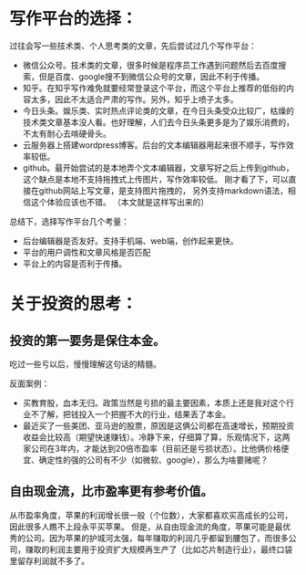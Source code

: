 # 写作平台的选择：

过往会写一些技术类、个人思考类的文章，先后尝试过几个写作平台：

- 微信公众号。技术类的文章，很多时候是程序员工作遇到问题然后去百度搜索，但是百度、google搜不到微信公众号的文章，因此不利于传播。
- 知乎。在知乎写作难免就要经常登录这个平台，而这个平台上推荐的低俗的内容太多，因此不太适合严肃的写作。另外，知乎上喷子太多。
- 今日头条。娱乐类、实时热点评论类的文章，在今日头条受众比较广，枯燥的技术类文章基本没人看。也好理解，人们去今日头条更多是为了娱乐消费的，不太有耐心去啃硬骨头。
- 云服务器上搭建wordpress博客。后台的文本编辑器用起来很不顺手，写作效率较低。
- github。最开始尝试的是本地弄个文本编辑器，文章写好之后上传到github，这个缺点是本地不支持拖拽式上传图片，写作效率较低。 刚才看了下，可以直接在github网站上写文章，是支持图片拖拽的，
另外支持markdown语法，相信这个体验应该也不错。 （本文就是这样写出来的）

总结下，选择写作平台几个考量：
- 后台编辑器是否友好。支持手机端、web端，创作起来更快。
- 平台的用户调性和文章风格是否匹配
- 平台上的内容是否利于传播。

# 关于投资的思考：
## 投资的第一要务是保住本金。
吃过一些亏以后，慢慢理解这句话的精髓。

反面案例：
- 买教育股，血本无归。政策当然是亏损的最主要因素，本质上还是我对这个行业不了解，把钱投入一个把握不大的行业，结果丢了本金。
- 最近买了一些美团、亚马逊的股票，原因是这俩公司都在高速增长，预期投资收益会比较高（期望快速赚钱）。冷静下来，仔细算了算，乐观情况下，这两家公司在3年内，才能达到20倍市盈率（目前还是亏损状态）。比他俩价格便宜、确定性的强的公司有不少（如微软、google），那么为啥要赌呢？

## 自由现金流，比市盈率更有参考价值。
从市盈率角度，苹果的利润增长很一般（个位数），大家都喜欢买高成长的公司，因此很多人瞧不上段永平买苹果。
但是，从自由现金流的角度，苹果可能是最优秀的公司。因为苹果的护城河太强，每年赚取的利润几乎都留到腰包了，而很多公司，赚取的利润主要用于投资扩大规模再生产了（比如芯片制造行业），最终口袋里留存利润就不多了。




